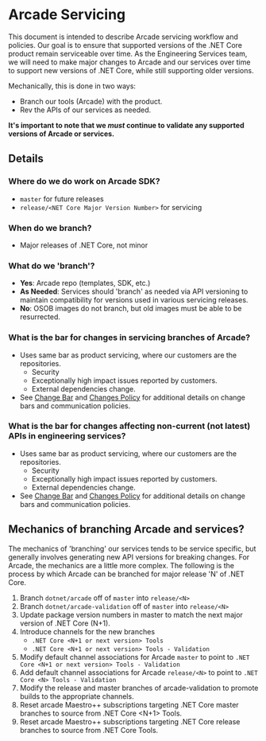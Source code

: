 # Arcade Servicing

This document is intended to describe Arcade servicing workflow and policies.
Our goal is to ensure that supported versions of the .NET Core product remain
serviceable over time. As the Engineering Services team, we will need to make
major changes to Arcade and our services over time to support new versions of
.NET Core, while still supporting older versions.

Mechanically, this is done in two ways:
- Branch our tools (Arcade) with the product.
- Rev the APIs of our services as needed.

**It's important to note that we *must* continue to validate any supported versions
of Arcade or services.**

## Details

### Where do we do work on Arcade SDK?
- `master` for future releases
- `release/<NET Core Major Version Number>` for servicing

### When do we branch?
- Major releases of .NET Core, not minor

### What do we 'branch'?
- **Yes**: Arcade repo (templates, SDK, etc.)
- **As Needed**: Services should 'branch' as needed via API versioning to maintain
    compatibility for versions used in various servicing releases.
- **No**: OSOB images do not branch, but old images must be able to be resurrected.

### What is the bar for changes in servicing branches of Arcade?
- Uses same bar as product servicing, where our customers are the repositories.
    - Security
    - Exceptionally high impact issues reported by customers.
    - External dependencies change.
- See [Change Bar](#ChangeBar.md) and [Changes Policy](#ChangesPolicy.md) for
  additional details on change bars and communication policies.

### What is the bar for changes affecting non-current (not latest) APIs in engineering services?
- Uses same bar as product servicing, where our customers are the repositories.
    - Security
    - Exceptionally high impact issues reported by customers.
    - External dependencies change.
- See [Change Bar](#ChangeBar.md) and [Changes Policy](#ChangesPolicy.md) for
  additional details on change bars and communication policies.

## Mechanics of branching Arcade and services?

The mechanics of 'branching' our services tends to be service specific, but
generally involves generating new API versions for breaking changes. For Arcade,
the mechanics are a little more complex. The following is the process by
which Arcade can be branched for major release 'N' of .NET Core.

1. Branch `dotnet/arcade` off of `master` into `release/<N>`
2. Branch `dotnet/arcade-validation` off of `master` into `release/<N>`
3. Update package version numbers in master to match the next major version of
   .NET Core (N+1).
4. Introduce channels for the new branches
    - `.NET Core <N+1 or next version> Tools`
    - `.NET Core <N+1 or next version> Tools - Validation`
5. Modify default channel associations for Arcade `master` to point to `.NET Core <N+1
   or next version> Tools - Validation`
6. Add default channel associations for Arcade `release/<N>` to point to `.NET
   Core <N> Tools - Validation`
7. Modify the release and master branches of arcade-validation to promote builds
   to the appropriate channels.
8. Reset arcade Maestro++ subscriptions targeting .NET Core master branches to
   source from .NET Core <N+1> Tools.
8. Reset arcade Maestro++ subscriptions targeting .NET Core release branches to
   source from .NET Core <N> Tools.
